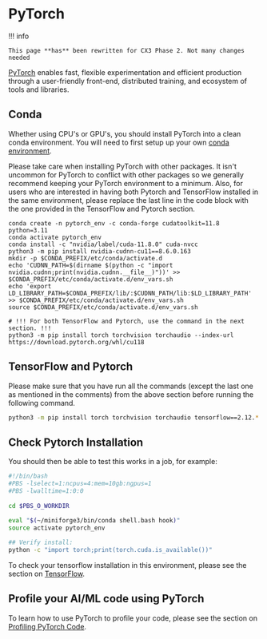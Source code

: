 # PyTorch

!!! info

    This page **has** been rewritten for CX3 Phase 2. Not many changes needed

[PyTorch](https://pytorch.org/) enables fast, flexible experimentation and efficient production through a user-friendly front-end, distributed training, and ecosystem of tools and libraries.

## Conda
Whether using  CPU's or GPU's, you should install PyTorch into a clean conda environment. You will need to first setup up your own [conda environment](./conda.md).

Please take care when installing PyTorch with other packages. It isn't uncommon for PyTorch to conflict with other packages so we generally recommend keeping your PyTorch environment to a minimum. Also, for users who are interested in having both Pytorch and TensorFlow installed in the same environment, please replace the last line in the code block with the one provided in the TensorFlow and Pytorch section.

```text
conda create -n pytorch_env -c conda-forge cudatoolkit=11.8 python=3.11
conda activate pytorch_env
conda install -c "nvidia/label/cuda-11.8.0" cuda-nvcc
python3 -m pip install nvidia-cudnn-cu11==8.6.0.163
mkdir -p $CONDA_PREFIX/etc/conda/activate.d
echo 'CUDNN_PATH=$(dirname $(python -c "import nvidia.cudnn;print(nvidia.cudnn.__file__)"))' >> $CONDA_PREFIX/etc/conda/activate.d/env_vars.sh
echo 'export LD_LIBRARY_PATH=$CONDA_PREFIX/lib/:$CUDNN_PATH/lib:$LD_LIBRARY_PATH' >> $CONDA_PREFIX/etc/conda/activate.d/env_vars.sh
source $CONDA_PREFIX/etc/conda/activate.d/env_vars.sh

# !!! For both TensorFlow and Pytorch, use the command in the next section. !!!
python3 -m pip install torch torchvision torchaudio --index-url https://download.pytorch.org/whl/cu118
```

## TensorFlow and Pytorch

Please make sure that you have run all the commands (except the last one as mentioned in the comments) from the above section before running the following command.

```bash
python3 -m pip install torch torchvision torchaudio tensorflow==2.12.*
```

## Check Pytorch Installation

You should then be able to test this works in a job, for example:

```bash
#!/bin/bash
#PBS -lselect=1:ncpus=4:mem=10gb:ngpus=1
#PBS -lwalltime=1:0:0
  
cd $PBS_O_WORKDIR

eval "$(~/miniforge3/bin/conda shell.bash hook)"
source activate pytorch_env
  
## Verify install:
python -c "import torch;print(torch.cuda.is_available())"
```

To check your tensorflow installation in this environment, please see the section on [TensorFlow](./tensorflow.md).

## Profile your AI/ML code using PyTorch

To learn how to use PyTorch to profile your code, please see the section on [Profiling PyTorch Code](../../advanced/profiling/pytorch_profile.md).
